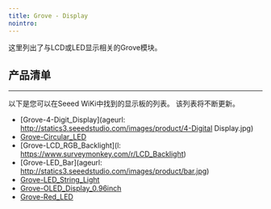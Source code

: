 ```yaml
---
title: Grove - Display
nointro:
---
```


这里列出了与LCD或LED显示相关的Grove模块。

## 产品清单
---

以下是您可以在Seeed WiKi中找到的显示板的列表。 该列表将不断更新。

* [Grove-4-Digit_Display](ageurl: http://statics3.seeedstudio.com/images/product/4-Digital Display.jpg)
* [Grove-Circular_LED](http://seeed.wiki/Grove-Circular_LED)
* [Grove-LCD_RGB_Backlight](l: https://www.surveymonkey.com/r/LCD_Backlight)
* [Grove-LED_Bar](ageurl: http://statics3.seeedstudio.com/images/product/bar.jpg)
* [Grove-LED_String_Light](http://seeed.wiki/Grove-LED_String_Light)
* [Grove-OLED_Display_0.96inch](http://seeed.wiki/Grove_OLED_0_96)
* [Grove-Red_LED](http://seeed.wiki/Grove-Red_LED)